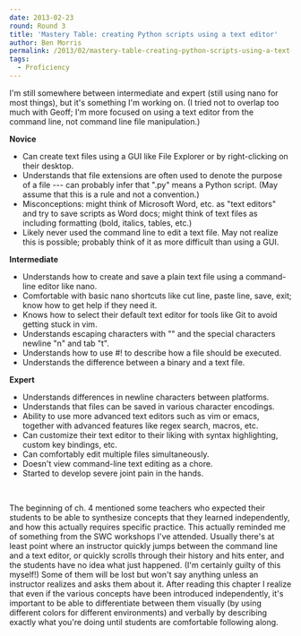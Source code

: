 ```yaml
---
date: 2013-02-23
round: Round 3
title: 'Mastery Table: creating Python scripts using a text editor'
author: Ben Morris
permalink: /2013/02/mastery-table-creating-python-scripts-using-a-text-editor/
tags:
  - Proficiency
---
```

I'm still somewhere between intermediate and expert (still using nano for most things), but it's something I'm working on. (I tried not to overlap too much with Geoff; I'm more focused on using a text editor from the command line, not command line file manipulation.)

**Novice**

*   <span style="line-height: 16px;">Can create text files using a GUI like File Explorer or by right-clicking on their desktop.</span>
*   Understands that file extensions are often used to denote the purpose of a file --- can probably infer that ".py" means a Python script. (May assume that this is a rule and not a convention.)
*   Misconceptions: might think of Microsoft Word, etc. as "text editors" and try to save scripts as Word docs; might think of text files as including formatting (bold, italics, tables, etc.)
*   Likely never used the command line to edit a text file. May not realize this is possible; probably think of it as more difficult than using a GUI.

**Intermediate**

*   <span style="line-height: 16px;">Understands how to create and save a plain text file using a command-line editor like nano.</span>
*   Comfortable with basic nano shortcuts like cut line, paste line, save, exit; know how to get help if they need it.
*   Knows how to select their default text editor for tools like Git to avoid getting stuck in vim.
*   Understands escaping characters with "" and the special characters newline "n" and tab "t".
*   Understands how to use #! to describe how a file should be executed.
*   Understands the difference between a binary and a text file.

**Expert**

*   <span style="line-height: 16px;">Understands differences in newline characters between platforms.</span>
*   Understands that files can be saved in various character encodings.
*   Ability to use more advanced text editors such as vim or emacs, together with advanced features like regex search, macros, etc.
*   Can customize their text editor to their liking with syntax highlighting, custom key bindings, etc.
*   Can comfortably edit multiple files simultaneously.
*   Doesn't view command-line text editing as a chore.
*   Started to develop severe joint pain in the hands.

&nbsp;

The beginning of ch. 4 mentioned some teachers who expected their students to be able to synthesize concepts that they learned independently, and how this actually requires specific practice. This actually reminded me of something from the SWC workshops I've attended. Usually there's at least point where an instructor quickly jumps between the command line and a text editor, or quickly scrolls through their history and hits enter, and the students have no idea what just happened. (I'm certainly guilty of this myself!) Some of them will be lost but won't say anything unless an instructor realizes and asks them about it. After reading this chapter I realize that even if the various concepts have been introduced independently, it's important to be able to differentiate between them visually (by using different colors for different environments) and verbally by describing exactly what you're doing until students are comfortable following along.
